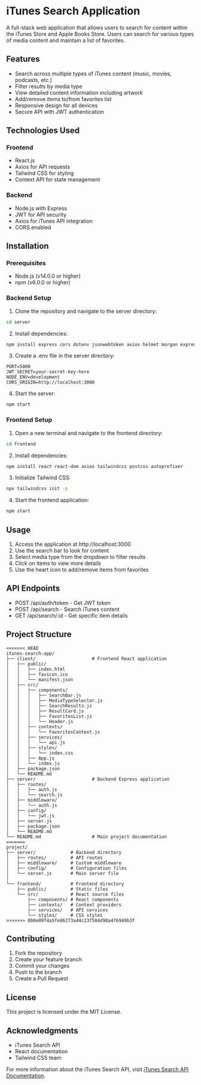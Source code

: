 # iTunes Search Application

A full-stack web application that allows users to search for content within the iTunes Store and Apple Books Store. Users can search for various types of media content and maintain a list of favorites.

## Features

- Search across multiple types of iTunes content (music, movies, podcasts, etc.)
- Filter results by media type
- View detailed content information including artwork
- Add/remove items to/from favorites list
- Responsive design for all devices
- Secure API with JWT authentication

## Technologies Used

### Frontend

- React.js
- Axios for API requests
- Tailwind CSS for styling
- Context API for state management

### Backend

- Node.js with Express
- JWT for API security
- Axios for iTunes API integration
- CORS enabled

## Installation

### Prerequisites

- Node.js (v14.0.0 or higher)
- npm (v6.0.0 or higher)

### Backend Setup

1. Clone the repository and navigate to the server directory:

```bash
cd server
```

2. Install dependencies:

```bash
npm install express cors dotenv jsonwebtoken axios helmet morgan express-rate-limit
```

3. Create a .env file in the server directory:

```env
PORT=5000
JWT_SECRET=your-secret-key-here
NODE_ENV=development
CORS_ORIGIN=http://localhost:3000
```

4. Start the server:

```bash
npm start
```

### Frontend Setup

1. Open a new terminal and navigate to the frontend directory:

```bash
cd frontend
```

2. Install dependencies:

```bash
npm install react react-dom axios tailwindcss postcss autoprefixer
```

3. Initialize Tailwind CSS:

```bash
npx tailwindcss init -p
```

4. Start the frontend application:

```bash
npm start
```

## Usage

1. Access the application at http://localhost:3000
2. Use the search bar to look for content
3. Select media type from the dropdown to filter results
4. Click on items to view more details
5. Use the heart icon to add/remove items from favorites

## API Endpoints

- POST /api/auth/token - Get JWT token
- POST /api/search - Search iTunes content
- GET /api/search/:id - Get specific item details

## Project Structure

```
<<<<<<< HEAD
itunes-search-app/
├── client/                     # Frontend React application
│   ├── public/
│   │   ├── index.html
│   │   ├── favicon.ico
│   │   └── manifest.json
│   ├── src/
│   │   ├── components/
│   │   │   ├── SearchBar.js
│   │   │   ├── MediaTypeSelector.js
│   │   │   ├── SearchResults.js
│   │   │   ├── ResultCard.js
│   │   │   ├── FavoritesList.js
│   │   │   └── Header.js
│   │   ├── contexts/
│   │   │   └── FavoritesContext.js
│   │   ├── services/
│   │   │   └── api.js
│   │   ├── styles/
│   │   │   └── index.css
│   │   ├── App.js
│   │   └── index.js
│   ├── package.json
│   └── README.md
├── server/                     # Backend Express application
│   ├── routes/
│   │   ├── auth.js
│   │   └── search.js
│   ├── middleware/
│   │   └── auth.js
│   ├── config/
│   │   └── jwt.js
│   ├── server.js
│   ├── package.json
│   └── README.md
└── README.md                   # Main project documentation
=======
project/
├── server/             # Backend directory
│   ├── routes/         # API routes
│   ├── middleware/     # Custom middleware
│   ├── config/         # Configuration files
│   └── server.js       # Main server file
│
└── frontend/           # Frontend directory
    ├── public/         # Static files
    └── src/            # React source files
        ├── components/ # React components
        ├── contexts/   # Context providers
        ├── services/   # API services
        └── styles/     # CSS styles
>>>>>>> 8b0e09f4a5fe86273a44c23f584d98a476949b3f
```

## Contributing

1. Fork the repository
2. Create your feature branch
3. Commit your changes
4. Push to the branch
5. Create a Pull Request

## License

This project is licensed under the MIT License.

## Acknowledgments

- iTunes Search API
- React documentation
- Tailwind CSS team

For more information about the iTunes Search API, visit [iTunes Search API Documentation](https://developer.apple.com/library/archive/documentation/AudioVideo/Conceptual/iTuneSearchAPI/index.html).
